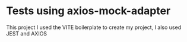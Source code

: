 # Tests using axios-mock-adapter

This project I used the VITE boilerplate to create my project, I also used JEST and AXIOS
